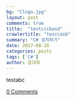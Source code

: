 ```yaml
---
bg: "Clogo.jpg"
layout: post
comments: true
title:  "testcccbasd"
crawlertitle: "tesccasb"
summary: "C# 설치하기"
date: 2017-08-28
categories: posts
tags: ['C#']
author: 윤대희
---
```


testabc

<a href="{{ post.url }}#disqus_thread" data-disqus-identifier="{{ page.id }}">0 Comments</a>

